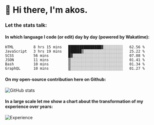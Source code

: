 # 👋 Hi there, I'm akos. 


### Let the stats talk:


#### In which language I code (or edit) day by day (powered by Wakatime): 

<!--START_SECTION:waka-->

```text
HTML         8 hrs 15 mins   ███████████████▓░░░░░░░░░   62.56 %
JavaScript   3 hrs 19 mins   ██████▒░░░░░░░░░░░░░░░░░░   25.22 %
SCSS         56 mins         █▓░░░░░░░░░░░░░░░░░░░░░░░   07.08 %
JSON         11 mins         ▒░░░░░░░░░░░░░░░░░░░░░░░░   01.41 %
Bash         10 mins         ▒░░░░░░░░░░░░░░░░░░░░░░░░   01.34 %
GraphQL      10 mins         ▒░░░░░░░░░░░░░░░░░░░░░░░░   01.27 %
```

<!--END_SECTION:waka-->

#### On my open-source contribution here on Github:
 
![GitHub stats](https://github-readme-stats.vercel.app/api?username=akosbalasko)

#### In a large scale let me show a chart about the transformation of my experience over years:   

![Experience](https://cr-skills-chart-widget.azurewebsites.net/api/api?username=akosbalasko)

